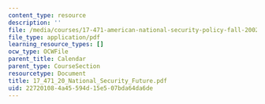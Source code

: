 ```yaml
---
content_type: resource
description: ''
file: /media/courses/17-471-american-national-security-policy-fall-2002/227201084a45594d15e507bda64da6de_17_471_20_National_Security_Future.pdf
file_type: application/pdf
learning_resource_types: []
ocw_type: OCWFile
parent_title: Calendar
parent_type: CourseSection
resourcetype: Document
title: 17_471_20_National_Security_Future.pdf
uid: 22720108-4a45-594d-15e5-07bda64da6de
---
```

